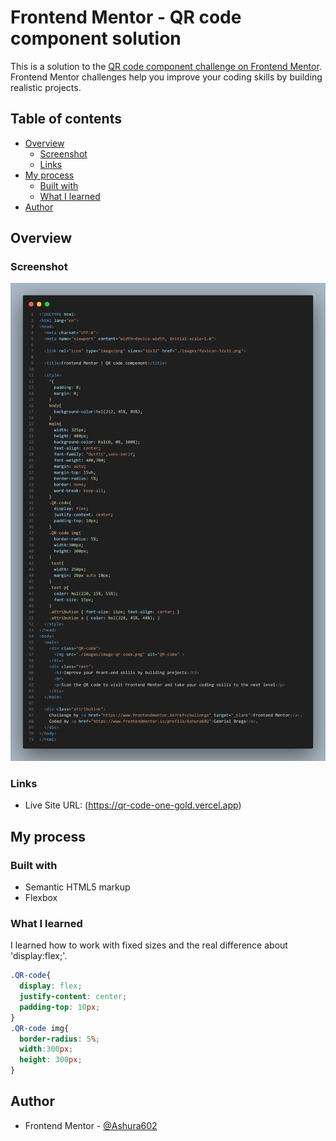 # Frontend Mentor - QR code component solution

This is a solution to the [QR code component challenge on Frontend Mentor](https://www.frontendmentor.io/challenges/qr-code-component-iux_sIO_H). Frontend Mentor challenges help you improve your coding skills by building realistic projects. 

## Table of contents

- [Overview](#overview)
  - [Screenshot](#screenshot)
  - [Links](#links)
- [My process](#my-process)
  - [Built with](#built-with)
  - [What I learned](#what-i-learned)
- [Author](#author)


## Overview

### Screenshot

![](./code.png)


### Links

- Live Site URL: (https://qr-code-one-gold.vercel.app)

## My process

### Built with

- Semantic HTML5 markup
- Flexbox

### What I learned

I learned how to work with fixed sizes and the real difference about 'display:flex;'.

```css
.QR-code{
  display: flex;
  justify-content: center;
  padding-top: 10px;
}
.QR-code img{
  border-radius: 5%;
  width:300px; 
  height: 300px;
}
```
## Author
- Frontend Mentor - [@Ashura602](https://www.frontendmentor.io/profile/Ashura602)

